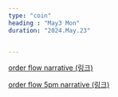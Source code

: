 ```yaml
---
type: "coin"
heading : "May3 Mon"
duration: "2024.May.23"


---
```

 


[order flow narrative (링크)](/todo/images/order-flow-2024-05-23.png)


[order flow 5pm narrative (링크)](/todo/images/order-flow-2024-05-23-5PM.png)